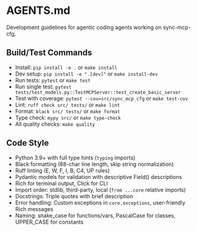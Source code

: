 # AGENTS.md

Development guidelines for agentic coding agents working on sync-mcp-cfg.

## Build/Test Commands
- Install: `pip install -e .` or `make install`
- Dev setup: `pip install -e ".[dev]"` or `make install-dev`
- Run tests: `pytest` or `make test`
- Run single test: `pytest tests/test_models.py::TestMCPServer::test_create_basic_server`
- Test with coverage: `pytest --cov=src/sync_mcp_cfg` or `make test-cov`
- Lint: `ruff check src/ tests/` or `make lint`
- Format: `black src/ tests/` or `make format`
- Type check: `mypy src/` or `make type-check`
- All quality checks: `make quality`

## Code Style
- Python 3.9+ with full type hints (`typing` imports)
- Black formatting (88-char line length, skip string normalization)
- Ruff linting (E, W, F, I, B, C4, UP rules)
- Pydantic models for validation with descriptive Field() descriptions
- Rich for terminal output, Click for CLI
- Import order: stdlib, third-party, local (`from ...core` relative imports)
- Docstrings: Triple quotes with brief description
- Error handling: Custom exceptions in `core.exceptions`, user-friendly Rich messages
- Naming: snake_case for functions/vars, PascalCase for classes, UPPER_CASE for constants